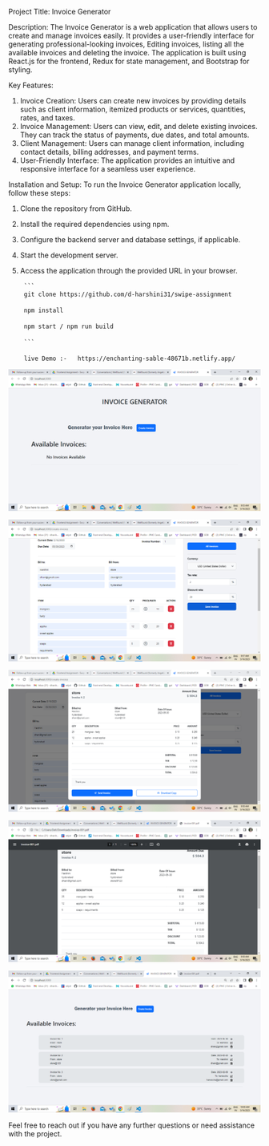Project Title: Invoice Generator

Description:
The Invoice Generator is a web application that allows users to create and manage invoices easily. 
It provides a user-friendly interface for generating professional-looking invoices, Editing invoices, listing all the available invoices and deleting the invoice.
The application is built using React.js for the frontend, Redux for state management, and Bootstrap for styling.

Key Features:
1. Invoice Creation: Users can create new invoices by providing details such as client information, itemized products or services, quantities, rates, and taxes.
2. Invoice Management: Users can view, edit, and delete existing invoices. They can track the status of payments, due dates, and total amounts.
3. Client Management: Users can manage client information, including contact details, billing addresses, and payment terms.
4. User-Friendly Interface: The application provides an intuitive and responsive interface for a seamless user experience.

Installation and Setup:
To run the Invoice Generator application locally, follow these steps:
1. Clone the repository from GitHub.
2. Install the required dependencies using npm.
3. Configure the backend server and database settings, if applicable.
4. Start the development server.
5. Access the application through the provided URL in your browser.
 
        ```
        git clone https://github.com/d-harshini31/swipe-assignment

        npm install

        npm start / npm run build

        ```
        
        live Demo :-   https://enchanting-sable-48671b.netlify.app/
        
        
![Home Screen](ScreenShots/Home%20Screen.png)

![Create Invoice](ScreenShots/Edit%20Invoice.png)

![View Invoice](ScreenShots/View%20Invoice.png)

![Invoice Download](ScreenShots/Invoice%20pdf.png)

![List Invoice](ScreenShots/List%20Invoice.png)


       
Feel free to reach out if you have any further questions or need assistance with the project.

